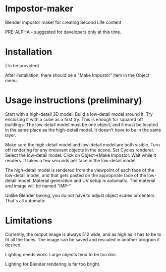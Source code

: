 # Impostor-maker
Blender impostor maker for creating Second Life content

PRE-ALPHA - suggested for developers only at this time.

# Installation
(To be provided)

After installation, there should be a "Make Impostor" item in the Object menu.

# Usage instructions (preliminary)

Start with a high-detail 3D model. Build a low-detail model around it.
Try enclosing it with a cube as a first try. This is enough for squared off
buildings. The low-detail model must be one object, and it must be located
in the same place as the high-detail model. It doesn't have to be in the same
layer.

Make sure the high-detail model and low-detail model are both visible. Turn off
rendering for any irrelevant objects in the scene. Set Cycles renderer.
Select the low-detail model. Click on Object->Make Impostor. Wait while it renders.
It takes a few seconds per face in the low-detail model.

The high-detail model is rendered from the viewpoint of each face of the low-detail model,
and that gets pasted on the appropriate face of the low-detail model. Material generation
and UV setup is automatic. The material and image will be named "IMP-<name of object>"

Unlike Blender baking, you do not have to adjust object scales or centers. That's all automatic. 

# Limitations

Currently, the output image is always 512 wide, and as high as it has to be to fit all the faces.
The image can be saved and rescaled in another program if desired. 

Lighting needs work. Large objects tend to be too dim.

Lighting for Blender rendering is far too bright.
